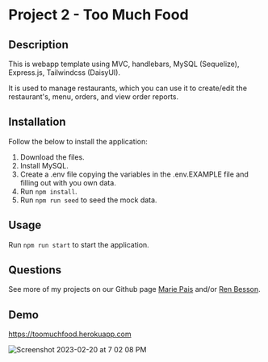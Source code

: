 # Project 2 - Too Much Food

## Description

This is webapp template using MVC, handlebars, MySQL (Sequelize), Express.js, Tailwindcss (DaisyUI).

It is used to manage restaurants, which you can use it to create/edit the restaurant's, menu, orders, and view order reports.

## Installation

Follow the below to install the application:

1. Download the files.
2. Install MySQL.
3. Create a .env file copying the variables in the .env.EXAMPLE file and filling out with you own data.
4. Run ```npm install```.
5. Run ```npm run seed``` to seed the mock data.

## Usage

Run ```npm run start``` to start the application.
    
## Questions
    
See more of my projects on our Github page [Marie Pais](https://github.com/mdpais) and/or [Ren Besson](https://github.com/renbesson).

## Demo

https://toomuchfood.herokuapp.com

![Screenshot 2023-02-20 at 7 02 08 PM](https://user-images.githubusercontent.com/46001916/221367599-05e787cf-a92d-4a08-930e-fed2a178f6f8.png)
